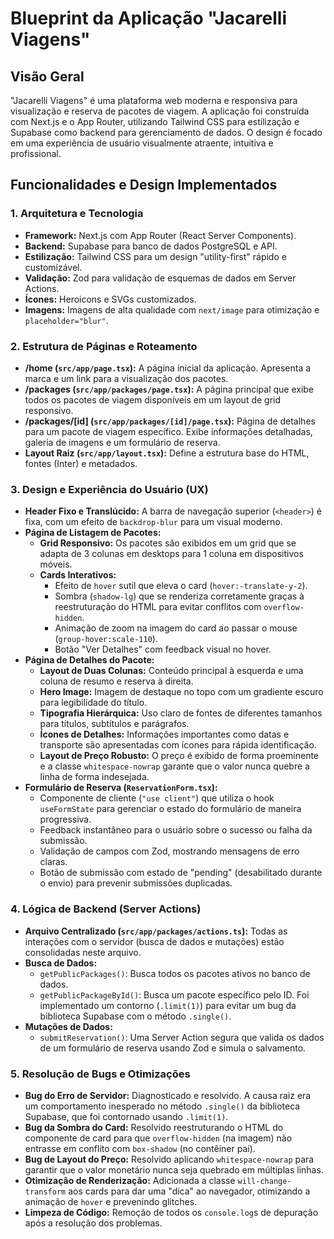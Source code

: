 # Blueprint da Aplicação "Jacarelli Viagens"

## Visão Geral

"Jacarelli Viagens" é uma plataforma web moderna e responsiva para visualização e reserva de pacotes de viagem. A aplicação foi construída com Next.js e o App Router, utilizando Tailwind CSS para estilização e Supabase como backend para gerenciamento de dados. O design é focado em uma experiência de usuário visualmente atraente, intuitiva e profissional.

## Funcionalidades e Design Implementados

### 1. Arquitetura e Tecnologia
-   **Framework:** Next.js com App Router (React Server Components).
-   **Backend:** Supabase para banco de dados PostgreSQL e API.
-   **Estilização:** Tailwind CSS para um design "utility-first" rápido e customizável.
-   **Validação:** Zod para validação de esquemas de dados em Server Actions.
-   **Ícones:** Heroicons e SVGs customizados.
-   **Imagens:** Imagens de alta qualidade com `next/image` para otimização e `placeholder="blur"`.

### 2. Estrutura de Páginas e Roteamento
-   **/home (`src/app/page.tsx`):** A página inicial da aplicação. Apresenta a marca e um link para a visualização dos pacotes.
-   **/packages (`src/app/packages/page.tsx`):** A página principal que exibe todos os pacotes de viagem disponíveis em um layout de grid responsivo.
-   **/packages/\[id\] (`src/app/packages/[id]/page.tsx`):** Página de detalhes para um pacote de viagem específico. Exibe informações detalhadas, galeria de imagens e um formulário de reserva.
-   **Layout Raiz (`src/app/layout.tsx`):** Define a estrutura base do HTML, fontes (Inter) e metadados.

### 3. Design e Experiência do Usuário (UX)
-   **Header Fixo e Translúcido:** A barra de navegação superior (`<header>`) é fixa, com um efeito de `backdrop-blur` para um visual moderno.
-   **Página de Listagem de Pacotes:**
    -   **Grid Responsivo:** Os pacotes são exibidos em um grid que se adapta de 3 colunas em desktops para 1 coluna em dispositivos móveis.
    -   **Cards Interativos:**
        -   Efeito de `hover` sutil que eleva o card (`hover:-translate-y-2`).
        -   Sombra (`shadow-lg`) que se renderiza corretamente graças à reestruturação do HTML para evitar conflitos com `overflow-hidden`.
        -   Animação de zoom na imagem do card ao passar o mouse (`group-hover:scale-110`).
        -   Botão "Ver Detalhes" com feedback visual no hover.
-   **Página de Detalhes do Pacote:**
    -   **Layout de Duas Colunas:** Conteúdo principal à esquerda e uma coluna de resumo e reserva à direita.
    -   **Hero Image:** Imagem de destaque no topo com um gradiente escuro para legibilidade do título.
    -   **Tipografia Hierárquica:** Uso claro de fontes de diferentes tamanhos para títulos, subtítulos e parágrafos.
    -   **Ícones de Detalhes:** Informações importantes como datas e transporte são apresentadas com ícones para rápida identificação.
    -   **Layout de Preço Robusto:** O preço é exibido de forma proeminente e a classe `whitespace-nowrap` garante que o valor nunca quebre a linha de forma indesejada.
-   **Formulário de Reserva (`ReservationForm.tsx`):**
    -   Componente de cliente (`"use client"`) que utiliza o hook `useFormState` para gerenciar o estado do formulário de maneira progressiva.
    -   Feedback instantâneo para o usuário sobre o sucesso ou falha da submissão.
    -   Validação de campos com Zod, mostrando mensagens de erro claras.
    -   Botão de submissão com estado de "pending" (desabilitado durante o envio) para prevenir submissões duplicadas.

### 4. Lógica de Backend (Server Actions)
-   **Arquivo Centralizado (`src/app/packages/actions.ts`):** Todas as interações com o servidor (busca de dados e mutações) estão consolidadas neste arquivo.
-   **Busca de Dados:**
    -   `getPublicPackages()`: Busca todos os pacotes ativos no banco de dados.
    -   `getPublicPackageById()`: Busca um pacote específico pelo ID. Foi implementado um contorno (`.limit(1)`) para evitar um bug da biblioteca Supabase com o método `.single()`.
-   **Mutações de Dados:**
    -   `submitReservation()`: Uma Server Action segura que valida os dados de um formulário de reserva usando Zod e simula o salvamento.

### 5. Resolução de Bugs e Otimizações
-   **Bug do Erro de Servidor:** Diagnosticado e resolvido. A causa raiz era um comportamento inesperado no método `.single()` da biblioteca Supabase, que foi contornado usando `.limit(1)`.
-   **Bug da Sombra do Card:** Resolvido reestruturando o HTML do componente de card para que `overflow-hidden` (na imagem) não entrasse em conflito com `box-shadow` (no contêiner pai).
-   **Bug de Layout do Preço:** Resolvido aplicando `whitespace-nowrap` para garantir que o valor monetário nunca seja quebrado em múltiplas linhas.
-   **Otimização de Renderização:** Adicionada a classe `will-change-transform` aos cards para dar uma "dica" ao navegador, otimizando a animação de `hover` e prevenindo glitches.
-   **Limpeza de Código:** Remoção de todos os `console.log`s de depuração após a resolução dos problemas.
